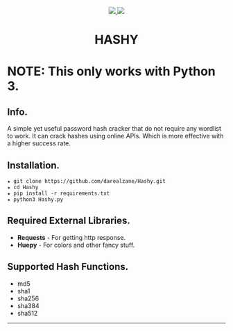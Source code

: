 <p align="center">
  <a href="https://github.com/cyber-croc/Hashy/">
    <img src="https://img.shields.io/badge/Release-v1.0-informational">
  </a>
  <a href="https://github.com/cyber-croc/Hashy/">
    <img src="https://img.shields.io/github/languages/code-size/cyber-croc/Hashy">
  </a>
  
<h1 align="center">HASHY<h1>
  
<b>NOTE: This only works with Python 3.</b>

## Info.
A simple yet useful password hash cracker that do not require any wordlist to work. It can crack hashes using online APIs. Which is more  effective with a higher success rate.

## Installation.
```
★ git clone https://github.com/darealzane/Hashy.git
★ cd Hashy
★ pip install -r requirements.txt
★ python3 Hashy.py
```
## Required External Libraries.

* **Requests** -  For getting http response.
* **Huepy** - For colors and other fancy stuff.

## Supported Hash Functions.
* md5
* sha1
* sha256
* sha384
* sha512

***
